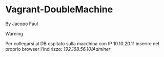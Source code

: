 # Vagrant-DoubleMachine

By Jacopo Faul

> [!WARNING]
> Per collegarsi al DB ospitato sulla macchina con IP 10.10.20.11 inserire nel proprio browser l'indirizzo: *192.168.56.10/Adminer*


